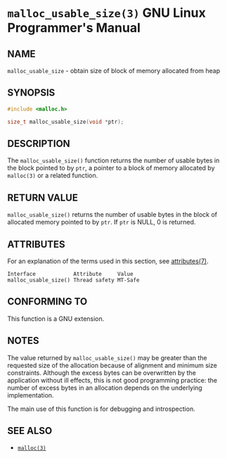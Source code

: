 # `malloc_usable_size(3)` GNU Linux Programmer's Manual
## NAME
`malloc_usable_size` - obtain size of block of memory allocated from heap
## SYNOPSIS
```c
#include <malloc.h>

size_t malloc_usable_size(void *ptr);
```
## DESCRIPTION
The `malloc_usable_size()` function returns the number of usable bytes in the block pointed to by `ptr`, a pointer to a block of memory allocated by `malloc(3)` or a related function.
## RETURN VALUE
`malloc_usable_size()` returns the number of usable bytes in the block of allocated memory pointed to by `ptr`. If `ptr` is NULL, 0 is returned.
## ATTRIBUTES
For an explanation of the terms used in this section, see [attributes(7)](http://man7.org/linux/man-pages/man7/attributes.7.html).
```plaintext
Interface            Attribute     Value
malloc_usable_size() Thread safety MT-Safe
```
## CONFORMING TO
This function is a GNU extension.
## NOTES
The value returned by `malloc_usable_size()` may be greater than the requested size of the allocation because of alignment and minimum size constraints. Although the excess bytes can be overwritten by the application without ill effects, this is not good programming practice: the number of excess bytes in an allocation depends on the underlying implementation.

The main use of this function is for debugging and introspection.
## SEE ALSO
- [`malloc(3)`](http://man7.org/linux/man-pages/man3/malloc.3.html)
